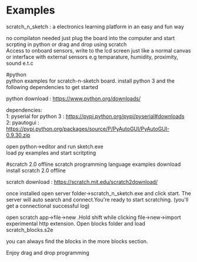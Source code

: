 # Examples

scratch_n_sketch : a electronics learning platform in an easy and fun way

no compilaton needed just plug the board into the computer and start scrpting in python or drag and drop using scratch  
Access to onboard sensors, write to the lcd screen just like a normal canvas or interface with external sensors e.g temparature, humidity, proximity, sound e.t.c


#python  
python examples for scratch-n-sketch board. 
install python 3 and the following dependencies to get started

python download : https://www.python.org/downloads/

dependencies:  
1: pyserial for python 3 : https://pypi.python.org/pypi/pyserial#downloads   
2: pyautogui : https://pypi.python.org/packages/source/P/PyAutoGUI/PyAutoGUI-0.9.30.zip  

open python->editor and run sketch.exe  
load py examples and start scritpting  


#scratch 2.0 offline
scratch programming language examples
download install scratch 2.0 offline

scratch download : https://scratch.mit.edu/scratch2download/

once installed open server folder->scratch_n_sketch.exe and click start. The server will auto search and connect.You're ready to start scratching. (you'll get a connectional successful log)

open scratch app->file->new .Hold shift while clicking file->new->import experimental http extension. Open blocks folder and load scratch_blocks.s2e

you can always find the blocks in the more blocks section.

Enjoy drag and drop programming
